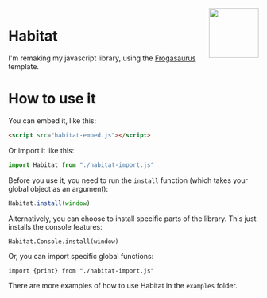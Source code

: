 <img align="right" height="100" src="http://todepond.com/IMG/CleanTode.png">

# Habitat
I'm remaking my javascript library, using the [Frogasaurus](https://github.com/l2wilson94/Frogasaurus) template.

# How to use it
You can embed it, like this:
```html
<script src="habitat-embed.js"></script>
```
Or import it like this:
```js
import Habitat from "./habitat-import.js"
```
Before you use it, you need to run the `install` function (which takes your global object as an argument):
```js
Habitat.install(window)
```
Alternatively, you can choose to install specific parts of the library. This just installs the console features:
```
Habitat.Console.install(window)
```
Or, you can import specific global functions:
```
import {print} from "./habitat-import.js"
```
There are more examples of how to use Habitat in the `examples` folder.

